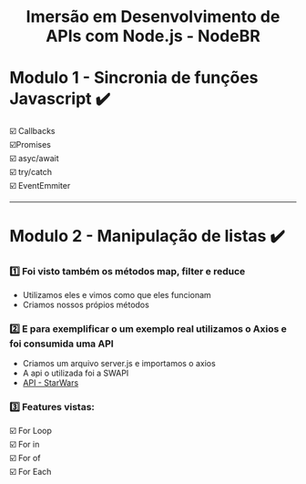<h1 align="center">Imersão em Desenvolvimento de APIs com Node.js - NodeBR</h1>

# Modulo 1 - Sincronia de funções Javascript :heavy_check_mark:
:ballot_box_with_check: Callbacks<br>
:ballot_box_with_check:Promises<br>
:ballot_box_with_check: asyc/await<br>
:ballot_box_with_check: try/catch<br>
:ballot_box_with_check: EventEmmiter<br>
<hr>

# Modulo 2 - Manipulação de listas :heavy_check_mark:
### :one: Foi visto também os métodos map, filter e reduce
- Utilizamos eles e vimos como que eles funcionam
- Criamos nossos própios métodos
### :two: E para exemplificar o um exemplo real utilizamos o Axios e foi consumida uma API 
- Criamos um arquivo server.js e importamos o axios
- A api o utilizada foi a SWAPI
- [API - StarWars](https://swapi.dev/)

### :three: Features vistas:
:ballot_box_with_check: For Loop<br>
:ballot_box_with_check: For in<br>
:ballot_box_with_check: For of<br>
:ballot_box_with_check: For Each<br>
